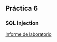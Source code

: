 ## Práctica 6
### SQL Injection

[Informe de laboratorio](https://diego532.github.io/seguridad_informatica/practica_6/Practica6_Grupo14.pdf)
